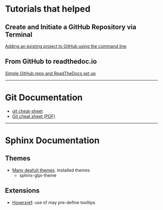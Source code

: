# Tutorials that helped

## Create and Initiate a GitHub Repository via Terminal
[Adding an existing project to GitHub using the command line](https://help.github.com/en/github/importing-your-projects-to-github/adding-an-existing-project-to-github-using-the-command-line)

## From GitHub to readthedoc.io
[Simple GitHub repo and ReadTheDocs set up](https://tutos.readthedocs.io/en/latest/source/git_rtd.html)

---

# Git Documentation

* [git cheat-sheet](https://gist.github.com/davfre/8313299)
* [Git cheat sheet (PDF)](https://github.github.com/training-kit/downloads/github-git-cheat-sheet.pdf)

---

# Sphinx Documentation

## Themes
* [Many deafult themes](https://sphinx-themes.org/). Installed themes
   * sphinx-glpi-theme

## Extensions
* [Hoverxref](https://github.com/readthedocs/sphinx-hoverxref): use of may pre-define tooltips
